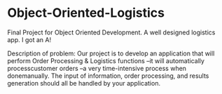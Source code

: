 # Object-Oriented-Logistics
Final Project for Object Oriented Development. A well designed logistics app. I got an A!

Description of problem:
Our project is to develop an application that will perform Order
Processing & Logistics functions –it will automatically processcustomer orders –a very time-intensive process when donemanually. 
The input of information, order processing, and results generation should all be handled by your application. 
